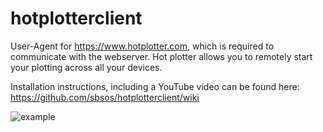 # hotplotterclient
User-Agent for https://www.hotplotter.com, which is required to communicate with the webserver. Hot plotter allows you to remotely start your plotting across all your devices.

Installation instructions, including a YouTube video can be found here:
https://github.com/sbsos/hotplotterclient/wiki

![example](https://user-images.githubusercontent.com/18288446/132971521-83bd0b5a-c8d4-479a-9232-024a6a372b82.png)
